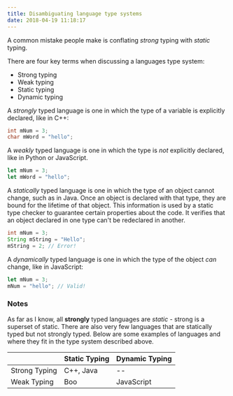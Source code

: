 ```yaml
---
title: Disambiguating language type systems
date: 2018-04-19 11:18:17
---
```


<link href='{{ site.url }}/stylesheets/main.css' rel='stylesheet' type='text/css' />


A common mistake people make is conflating *strong* typing with *static* typing. 

There are four key terms when discussing a languages type system:

* Strong typing
* Weak typing
* Static typing
* Dynamic typing

A *strongly* typed language is one in which the type of a variable is explicitly declared, like in C++:

```c++
int mNum = 3;
char mWord = "hello";
```

A *weakly* typed language is one in which the type is *not* explicitly declared, like in Python or JavaScript.

```js
let mNum = 3;
let mWord = "hello";
```

A *statically* typed language is one in which the type of an object cannot change, such as in Java. Once an object is declared with that type, they are bound for the lifetime of that object. This information is used by a static type checker to guarantee certain properties about the code. It verifies that an object declared in one type can't be redeclared in another. 


```java
int mNum = 3;
String mString = "Hello";
mString = 2; // Error!
```

A *dynamically* typed language is one in which the type of the object *can* change, like in JavaScript:

```js
let mNum = 3;
mNum = "hello"; // Valid!
```

### Notes

As far as I know, all **strongly** typed languages are *static* - strong is a superset of static. There are also very few languages that are statically typed but not strongly typed. Below are some examples of languages and where they fit in the type system described above.

<div class="table100 tableTop ver1 m-b-110">
	<table data-vertable="ver1">
		<thead>
			<tr class="row100 head">
				<th class="column100 column1" data-column="column1"></th>
				<th class="column100 column2" data-column="column2">Static Typing</th>
				<th class="column100 column3" data-column="column3">Dynamic Typing</th>
			</tr>
		</thead>
		<tbody>
			<tr class="row100">
				<td class="column100 column1" data-column="column1">Strong Typing</td>
				<td class="column100 column2" data-column="column2">C++, Java</td>
				<td class="column100 columnred column3" data-column="column3">--</td>
			</tr>
			<tr class="row100">
				<td class="column100 column1" data-column="column1">Weak Typing</td>
				<td class="column100 column2" data-column="column2">Boo</td>
				<td class="column100 column3" data-column="column3">JavaScript</td>
			</tr>
		</tbody>
	</table>
</div>